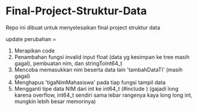 # Final-Project-Struktur-Data
Repo ini dibuat untuk menyelesaikan final project struktur data

update perubahan =

1. Merapikan code
2. Penambahan fungsi invalid input float (data yg kesimpan ke tree masih gagal), pembuatan nim, dan stringToInt64_t
3. Mencoba memasukkan nim beserta data lain 'tambahDataTI' (masih gagal)
4. Menghapus 'tigaNimMahasiswa' pada tiap fungsi tampil data
5. Mengganti tipe data NIM dari int ke int64_t (#include <cstdint>) (gajadi long karena overflow, int64_t sendiri sama lebar rangenya kaya long long int, mungkin lebih besar memorinya)
